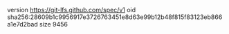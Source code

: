 version https://git-lfs.github.com/spec/v1
oid sha256:28609b1c9956917e3726763451e8d63e99b12b48f815f83123eb866a1e7d2bad
size 9456
